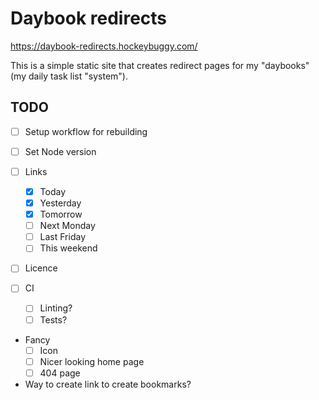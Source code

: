 # Daybook redirects

https://daybook-redirects.hockeybuggy.com/

This is a simple static site that creates redirect pages for my "daybooks" (my
daily task list "system").

## TODO

- [ ] Setup workflow for rebuilding

- [ ] Set Node version

- [ ] Links
  - [X] Today
  - [X] Yesterday
  - [X] Tomorrow
  - [ ] Next Monday
  - [ ] Last Friday
  - [ ] This weekend

- [ ] Licence

- [ ] CI
  - [ ] Linting?
  - [ ] Tests?

- Fancy
  - [ ] Icon
  - [ ] Nicer looking home page
  - [ ] 404 page

- Way to create link to create bookmarks?
